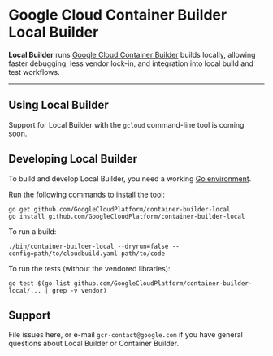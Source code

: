 # Google Cloud Container Builder Local Builder

**Local Builder** runs [Google Cloud Container Builder] builds locally, allowing faster debugging, less vendor lock-in,
and integration into local build and test workflows.

----

## Using Local Builder

Support for Local Builder with the `gcloud` command-line tool is coming soon.

## Developing Local Builder

To build and develop Local Builder, you need a working [Go environment].

Run the following commands to install the tool:

```
go get github.com/GoogleCloudPlatform/container-builder-local
go install github.com/GoogleCloudPlatform/container-builder-local
```

To run a build:
```
./bin/container-builder-local --dryrun=false --config=path/to/cloudbuild.yaml path/to/code
```

To run the tests (without the vendored libraries):
```
go test $(go list github.com/GoogleCloudPlatform/container-builder-local/... | grep -v vendor)
```

## Support

File issues here, or e-mail `gcr-contact@google.com` if you have general
questions about Local Builder or Container Builder.

[Google Cloud Container Builder]: http://cloud.google.com/container-builder/
[Go environment]: https://golang.org/doc/install
